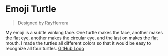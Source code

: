 # Emoji Turtle

> Designed by RayHerrera

My emoji is a subtle winking face. One turtle makes the face, another makes the flat eye, another makes the circular eye, and the last on makes the flat mouth. I made the turtles all different colors so that it would be easy to recognize all four turtles.
[GitHub Logo](/EmojiTurtle.py)
